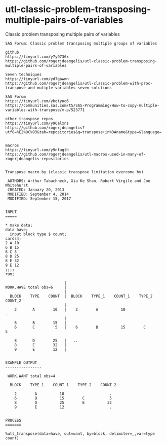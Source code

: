 # utl-classic-problem-transposing-multiple-pairs-of-variables
Classic problem transposing multiple pairs of variables

    SAS Forum: Classic problem transposing multiple groups of variables

    github
    https://tinyurl.com/y7y9736x
    https://github.com/rogerjdeangelis/utl-classic-problem-transposing-multiple-pairs-of-variables

    Seven techniques
    https://tinyurl.com/yd7gawmn
    https://github.com/rogerjdeangelis/utl-classic-problem-with-proc-transpose-and-mutiple-variables-seven-solutions

    SAS Forum
    https://tinyurl.com/ybqtyuq6
    https://communities.sas.com/t5/SAS-Programming/How-to-copy-multiple-variables-with-transpose/m-p/523771

    other transpose repos
    https://tinyurl.com/y96alxns
    https://github.com/rogerjdeangelis?utf8=%E2%9C%93&tab=repositories&q=transpose+in%3Aname&type=&language=


    macros
    https://tinyurl.com/y9nfugth
    https://github.com/rogerjdeangelis/utl-macros-used-in-many-of-rogerjdeangelis-repositories


    Transpose macro by (classic transpose limitation overcome by)

     AUTHORS: Arthur Tabachneck, Xia Ke Shan, Robert Virgile and Joe Whitehurst
     CREATED: January 20, 2013
     MODIFIED: September 4, 2014
     MODIFIED: September 15, 2017


    INPUT
    =====

    * make data;
    data have;
      input block type $ count;
    cards4;
    2 A 10
    6 B 15
    6 C 5
    8 D 25
    8 E 32
    9 E 12
    ;;;;
    run;

                              |
    WORK.HAVE total obs=6     |
                              |
      BLOCK    TYPE    COUNT  |  BLOCK    TYPE_1    COUNT_1    TYPE_2    COUNT_2
                              |
        2       A        10   |    2        A          10                    .
                              |
        6       B        15   |
        6       C         5   |    6        B          15        C           5

        8       D        25   |   ..
        8       E        32   |
        9       E        12   |


    EXAMPLE OUTPUT
    ----------------

     WORK.WANT total obs=4

      BLOCK    TYPE_1    COUNT_1    TYPE_2    COUNT_2

        2        A          10                    .
        6        B          15        C           5
        8        D          25        E          32
        9        E          12                    .


    PROCESS
    =======

    %utl_transpose(data=have, out=want, by=block, delimiter=_,var=type count)

